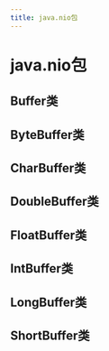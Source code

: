 ```yaml
---
title: java.nio包
---
```


# java.nio包

## Buffer类

## ByteBuffer类

## CharBuffer类

## DoubleBuffer类

## FloatBuffer类

## IntBuffer类

## LongBuffer类

## ShortBuffer类
